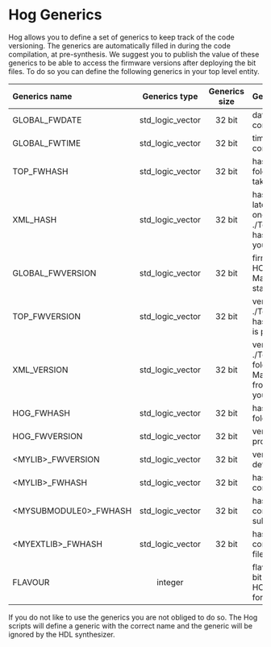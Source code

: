 # Hog Generics

Hog allows you to define a set of generics to keep track of the code versioning. 
The generics are automatically filled in during the code compilation, at pre-synthesis.
We suggest you to publish the value of these generics to be able to access the firmware versions after deploying the bit files.
To do so you can define the following generics in your top level entity.

| Generics name           | Generics type      | Generics size | Generics description                                                                                                                                       |
|:------------------------|:------------------:|:-------------:|:-----------------------------------------------------------------------------------------------------------------------------------------------------------|
| GLOBAL_FWDATE           | std_logic_vector   | 32 bit         | date in which the firmware is compiled it uses d/m/Y format |
| GLOBAL_FWTIME           | std_logic_vector   | 32 bit         | time in which the firmware is compiled it uses 00H:M:S fromat  | 
| TOP_FWHASH              | std_logic_vector   | 32 bit         | hash code (git SHA) for the folder ./Top/\<project_name\> taken from the latest git commit   | 
| XML_HASH                | std_logic_vector   | 32 bit         | hash code (git SHA) for the latest commit in which at least one of the files in ./Top/\<project_name\>/xml/xm.lst has been modified, available if your project uses IPbus    |
| GLOBAL_FWVERSION        | std_logic_vector   | 32 bit         | firmware version produced by HOG, it has the form MajorMinorCommit, is produced starting from the latest tag    | 
| TOP_FWVERSION           | std_logic_vector   | 32 bit         | version for the ./Top/\<project_name\> folder, it has the form MajorMinorCommit, is produced from the latest tag   |
| XML_VERSION             | std_logic_vector   | 32 bit         | version for the ./Top/\<project_name\>/xml folder, it has the form MajorMinorCommit, is produced from the latest tag(available if your project uses IPbus) | 
| HOG_FWHASH              | std_logic_vector   | 32 bit         | hash code (git SHA) for the HOG folder   | 
| HOG_FWVERSION           | std_logic_vector   | 32 bit         | version for the Hog folder, produced from the latest tag   |
| \<MYLIB\>_FWVERSION     | std_logic_vector   | 32 bit         | version for the list files used in defining library \<MYLIB\>  |
| \<MYLIB\>_FWHASH        | std_logic_vector   | 32 bit         | hash code (git SHA) for the files contained \<MYLIB\> list file |
| \<MYSUBMODULE0\>_FWHASH | std_logic_vector   | 32 bit         | hash code (git SHA) for the last commit of \<MYSUBMODULE\> submodule |
| \<MYEXTLIB\>_FWHASH     | std_logic_vector   | 32 bit         | hash code (git SHA) for the file contained the \<MYEXTLIB\> list file |
| FLAVOUR                 | integer            |                | flavour used for generating this bit file, set if your project uses HOG flavours to produce bit files for different devices |

If you do not like to use the generics you are not obliged to do so.
The Hog scripts will define a generic with the correct name and the generic will be ignored by the HDL synthesizer.

